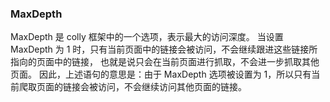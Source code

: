 ### MaxDepth
MaxDepth 是 colly 框架中的一个选项，表示最大的访问深度。
当设置 MaxDepth 为 1 时，只有当前页面中的链接会被访问，不会继续跟进这些链接所指向的页面中的链接，
也就是说只会在当前页面进行抓取，不会进一步抓取其他页面。
因此，上述语句的意思是：由于 MaxDepth 选项被设置为 1，所以只有当前爬取页面的链接会被访问，不会继续访问其他页面的链接。